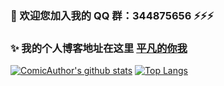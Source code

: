 <!--
**ComicAuthor/ComicAuthor** is a ✨ _special_ ✨ repository because its `README.md` (this file) appears on your GitHub profile.

Here are some ideas to get you started:

- 🔭 I’m currently working on ...
- 🌱 I’m currently learning ...
- 👯 I’m looking to collaborate on ...
- 🤔 I’m looking for help with ...
- 💬 Ask me about ...
- 📫 How to reach me: ...
- 😄 Pronouns: ...
- ⚡ Fun fact: ...
-->

### 👯 欢迎您加入我的 QQ 群：344875656 ⚡⚡⚡

### ✨ 我的个人博客地址在这里 [平凡的你我](https://reinness.com)

[![ComicAuthor's github stats](https://github-readme-stats.vercel.app/api?username=ComicAuthor&count_private=true&show_icons=true)](https://reinness.com)
[![Top Langs](https://github-readme-stats.vercel.app/api/top-langs/?username=ComicAuthor)](https://reinness.com)
